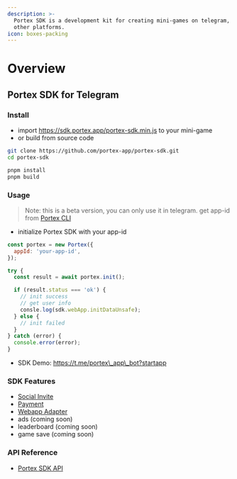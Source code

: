 ```yaml
---
description: >-
  Portex SDK is a development kit for creating mini-games on telegram, web and
  other platforms.
icon: boxes-packing
---
```


# Overview

## Portex SDK for Telegram

### Install

* import https://sdk.portex.app/portex-sdk.min.js to your mini-game
* or build from source code

```bash
git clone https://github.com/portex-app/portex-sdk.git
cd portex-sdk

pnpm install
pnpm build
```

### Usage

> Note: this is a beta version, you can only use it in telegram. get app-id from [Portex CLI](../cli/overview.md)

* initialize Portex SDK with your app-id

```javascript
const portex = new Portex({
  appId: 'your-app-id',
});

try {
  const result = await portex.init();

  if (result.status === 'ok') {
    // init success
    // get user info
    consle.log(sdk.webApp.initDataUnsafe);
  } else {
    // init failed
  }
} catch (error) {
  console.error(error);
}

```

* SDK Demo: https://t.me/portex\_app\_bot?startapp

### SDK Features

* [Social Invite](sdk/social.md)
* [Payment](sdk/payment.md)
* [Webapp Adapter](sdk/webapp.md)
* ads (coming soon)
* leaderboard (coming soon)
* game save (coming soon)

### API Reference

* [Portex SDK API](https://sdk.portex.app/docs/index.html)
